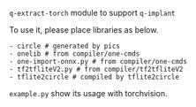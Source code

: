 `q-extract-torch` module to support `q-implant`

To use it, please place libraries as below.
```
- circle # generated by pics
- onelib # from compiler/one-cmds
- one-import-onnx.py # from compiler/one-cmds
- tf2tfliteV2.py # from compiler/tf2tfliteV2
- tflite2circle # compiled by tflite2circle
```

`example.py` show its usage with torchvision. 